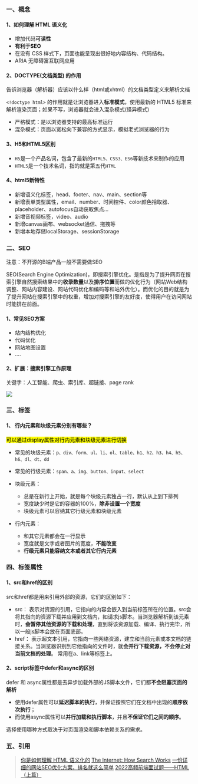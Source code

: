 ### 一、概念

#### 1、如何理解 HTML 语义化

- 增加代码**可读性**
- **有利于SEO**
- 在没有 CSS 样式下，页面也能呈现出很好地内容结构、代码结构。
- ARIA 无障碍富互联网应用

#### 2、DOCTYPE(⽂档类型) 的作⽤

告诉浏览器（解析器）应该以什么样（html或xhtml）的文档类型定义来解析文档

`<!doctype html>` 的作用就是让浏览器进入**标准模式**，使用最新的 HTML5 标准来解析渲染页面；如果不写，浏览器就会进入混杂模式(怪异模式)

- 严格模式：是以浏览器支持的最高标准运行
- 混杂模式：页面以宽松向下兼容的方式显示，模拟老式浏览器的行为

#### 3、H5和HTML5区别

- `H5`是一个产品名词，包含了最新的`HTML5、CSS3、ES6`等新技术来制作的应用
- `HTML5`是一个技术名词，指的就是第五代`HTML`

#### 4、html5新特性

- 新增语义化标签，head、footer、nav、main、section等
- 新增表单类型属性，email、number、时间控件、color颜色拾取器、placeholder、autofocus自动获取焦点...
- 新增音视频标签，video、audio
- 新增canvas画布、websocket通信、拖拽等
- 新增本地存储localStorage、sessionStorage

### 二、SEO

注意：不开源的B端产品一般不需要做SEO

SEO(Search Engine Optimization)，即搜索引擎优化。是指是为了提升网页在搜索引擎自然搜索结果中的**收录数量**以及**排序位置**而做的优化行为（网站Web结构调整、网站内容建设、网站代码优化和编码等和站外优化）。而优化的目的就是为了提升网站在搜索引擎中的权重，增加对搜索引擎的友好度，使得用户在访问网站时能排在前面。

#### 1、常见SEO方案

- 站内结构优化
- 代码优化
- 网站地图设置
- ....

#### 2、扩展：搜索引擎工作原理

关键字：人工智能、爬虫、索引库、超链接、page rank

![ ](/md/html八股文梳理/1.webp)

### 三、标签

#### 1、 行内元素和块级元素分别有哪些？

<mark>可以通过display属性对行内元素和块级元素进行切换</mark>

- 常见的块级元素：`p、div、form、ul、li、ol、table、h1、h2、h3、h4、h5、h6、dl、dt、dd`
- 常见的行级元素：`span、a、img、button、input、select`

- 块级元素：

  - 总是在新行上开始，就是每个块级元素独占一行，默认从上到下排列
  - 宽度缺少时是它的容器的100%，**除非设置一个宽度**
  - 块级元素可以容纳其它行级元素和块级元素

- 行内元素：

  - 和其它元素都会在一行显示
  - 宽度就是文字或者图片的宽度，**不能改变**
  - **行级元素只能容纳文本或者其它行内元素**

### 四、标签属性

#### 1、src和href的区别

src和href都是用来引用外部的资源，它们的区别如下：

- src： 表示对资源的引用，它指向的内容会嵌入到当前标签所在的位置。src会将其指向的资源下载并应⽤到⽂档内，如请求js脚本。当浏览器解析到该元素时，**会暂停其他资源的下载和处理**，直到将该资源加载、编译、执⾏完毕，所以⼀般js脚本会放在页面底部。
- href： 表示超文本引用，它指向一些网络资源，建立和当前元素或本文档的链接关系。当浏览器识别到它他指向的⽂件时，就**会并⾏下载资源，不会停⽌对当前⽂档的处理**。 常用在a、link等标签上。

#### 2、script标签中defer和async的区别

defer 和 async属性都是去异步加载外部的JS脚本文件，它们都**不会阻塞页面的解析**

- 使用defer属性可以**延迟脚本的执行**，并保证按照它们在文档中出现的**顺序依次执行**；
- 而使用async属性可以**并行加载和执行脚本**，并且**不保证它们之间的顺序**。

选择使用哪种方式取决于对页面渲染和脚本依赖关系的需求。

### 五、引用

> [你是如何理解 HTML 语义化的](https://juejin.cn/post/6844904109884047373) [The Internet: How Search Works](https://www.youtube.com/watch?v=LVV_93mBfSU) [一份详细的网站SEO优化方案，排名就这么简单](https://www.kuanxu.com/seo/39.html) [2022高频前端面试题——HTML（上篇）](https://juejin.cn/post/7095899257072254989)
